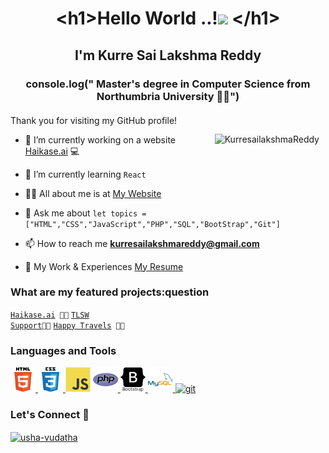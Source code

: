 <!-- # Kurre Sai Lakshma Reddy-->
<h1 align="center">&lt;h1&gt;Hello World ..!<img src="https://raw.githubusercontent.com/iampavangandhi/iampavangandhi/master/gifs/Hi.gif" width="30px">  &lt;/h1&gt; </h1>
<h2 align="center">I'm Kurre Sai Lakshma Reddy</h2>
<h3 align="center">console.log(" Master's degree in Computer Science from Northumbria University 🧑‍🎓")</h3>

<p align="left" style="margin-top:20px;"> Thank you for visiting my GitHub profile! <img src="https://komarev.com/ghpvc/?username=kurresailakshmareddy&label=Profile%20views&color=0e75b6&style=flat" style="padding:10px; margin-top:20px;"align="right" alt="KurresailakshmaReddy"/><p>

- 🔭 I’m currently working on a website [Haikase.ai]() 💻

- 🌱 I’m currently learning ``` React ```
  
- 👨‍💻 All about me is at [My Website](https://kurresailakshmareddy.github.io/)

- 💬 Ask me about ``` let topics = ["HTML","CSS","JavaScript","PHP","SQL","BootStrap","Git"] ```

- 📫 How to reach me **kurresailakshmareddy@gmail.com**

- 📄 My Work & Experiences [My Resume]()

### What are my featured projects:question
<code>[Haikase.ai]() 🧑‍💻</code>
<code>[TLSW Support]()🧑‍💻</code>
<code>[Happy Travels]() 🧑‍💻</code>

<h3 align="left">Languages and Tools</h3>
<p align="left">
<a href="https://www.w3.org/html/" target="_blank" rel="noreferrer"> <img src="https://raw.githubusercontent.com/devicons/devicon/master/icons/html5/html5-original-wordmark.svg" alt="html5" width="40" height="40"/></a><a href="https://www.w3schools.com/css/" target="_blank" rel="noreferrer"> <img src="https://raw.githubusercontent.com/devicons/devicon/master/icons/css3/css3-original-wordmark.svg" alt="css3" width="40" height="40"/> </a><a href="https://developer.mozilla.org/en-US/docs/Web/JavaScript" target="_blank" rel="noreferrer"> <img src="https://raw.githubusercontent.com/devicons/devicon/master/icons/javascript/javascript-original.svg" alt="javascript" width="40" height="40"/></a> <a href="https://www.php.net" target="_blank" rel="noreferrer"> <img src="https://raw.githubusercontent.com/devicons/devicon/master/icons/php/php-original.svg" alt="php" width="40" height="40"/></a><a href="https://getbootstrap.com" target="_blank" rel="noreferrer"> <img src="https://raw.githubusercontent.com/devicons/devicon/master/icons/bootstrap/bootstrap-plain-wordmark.svg" alt="bootstrap" width="40" height="40"/></a><a href="https://www.mysql.com/" target="_blank" rel="noreferrer"> <img src="https://raw.githubusercontent.com/devicons/devicon/master/icons/mysql/mysql-original-wordmark.svg" alt="mysql" width="40" height="40"/><a><a href="https://git-scm.com/" target="_blank" rel="noreferrer"> <img src="https://www.vectorlogo.zone/logos/git-scm/git-scm-icon.svg" alt="git" width="40" height="40"/></a> 

</p>

<h3 align="left">Let's Connect 🤝</h3>
<p align="left">
<a href="https://www.linkedin.com/in/kurre-sai-lakshma-reddy-8b0a60276/" target="blank"><img align="center" src="https://raw.githubusercontent.com/rahuldkjain/github-profile-readme-generator/master/src/images/icons/Social/linked-in-alt.svg" alt="usha-vudatha" height="30" width="40" /></a>
</p>
